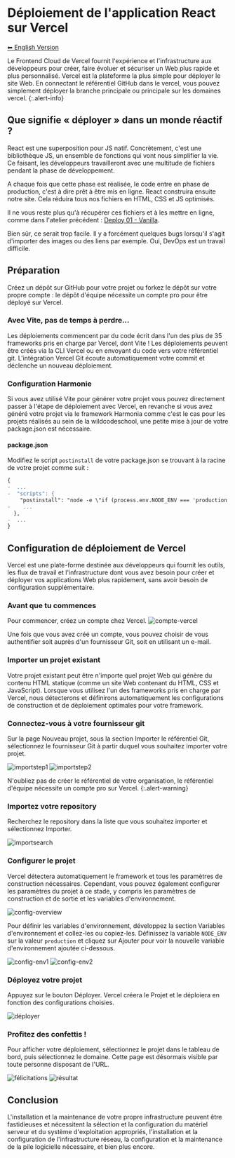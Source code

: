 # Déploiement de l'application React sur Vercel

[⬅ English Version](./)

Le Frontend Cloud de Vercel fournit l'expérience et l'infrastructure aux développeurs pour créer, faire évoluer et sécuriser un Web plus rapide et plus personnalisé. Vercel est la plateforme la plus simple pour déployer le site Web. En connectant le référentiel GitHub dans le vercel, vous pouvez simplement déployer la branche principale ou principale sur les domaines vercel.
{:.alert-info}

## Que signifie « déployer » dans un monde réactif ?

React est une superposition pour JS natif. Concrètement, c'est une bibliothèque JS, un ensemble de fonctions qui vont nous simplifier la vie. Ce faisant, les développeurs travailleront avec une multitude de fichiers pendant la phase de développement.

A chaque fois que cette phase est réalisée, le code entre en phase de production, c'est à dire prêt à être mis en ligne. React construira ensuite notre site. Cela réduira tous nos fichiers en HTML, CSS et JS optimisés.

Il ne vous reste plus qu'à récupérer ces fichiers et à les mettre en ligne, comme dans l'atelier précédent : [Deploy 01 - Vanilla](https://wildcodeschool.github.io/workshop-deploy-vanilla/README-FR).

Bien sûr, ce serait trop facile. Il y a forcément quelques bugs lorsqu'il s'agit d'importer des images ou des liens par exemple. Oui, DevOps est un travail difficile.

## Préparation

Créez un dépôt sur GitHub pour votre projet ou forkez le dépôt sur votre propre compte : le dépôt d'équipe nécessite un compte pro pour être déployé sur Vercel.

### Avec Vite, pas de temps à perdre...

Les déploiements commencent par du code écrit dans l'un des plus de 35 frameworks pris en charge par Vercel, dont Vite ! Les déploiements peuvent être créés via la CLI Vercel ou en envoyant du code vers votre référentiel git. L'intégration Vercel Git écoute automatiquement votre commit et déclenche un nouveau déploiement.

### Configuration Harmonie

Si vous avez utilisé Vite pour générer votre projet vous pouvez directement passer à l'étape de déploiement avec Vercel, en revanche si vous avez généré votre projet via le framework Harmonia comme c'est le cas pour les projets réalisés au sein de la wildcodeschool, une petite mise à jour de votre package.json est nécessaire.

#### package.json

Modifiez le script `postinstall` de votre package.json se trouvant à la racine de votre projet comme suit :

```diff
{
-  ...
-  "scripts": {
    "postinstall": "node -e \"if (process.env.NODE_ENV === 'production'){process.exit(1)} \" || husky install",
-    ...
  },
-  ...
}
```

## Configuration de déploiement de Vercel

Vercel est une plate-forme destinée aux développeurs qui fournit les outils, les flux de travail et l'infrastructure dont vous avez besoin pour créer et déployer vos applications Web plus rapidement, sans avoir besoin de configuration supplémentaire.

### Avant que tu commences

Pour commencer, créez un compte chez Vercel.
![compte-vercel](./assets/account.jpeg)

Une fois que vous avez créé un compte, vous pouvez choisir de vous authentifier soit auprès d'un fournisseur Git, soit en utilisant un e-mail.

### Importer un projet existant

Votre projet existant peut être n'importe quel projet Web qui génère du contenu HTML statique (comme un site Web contenant du HTML, CSS et JavaScript). Lorsque vous utilisez l'un des frameworks pris en charge par Vercel, nous détecterons et définirons automatiquement les configurations de construction et de déploiement optimales pour votre framework.

### Connectez-vous à votre fournisseur git

Sur la page Nouveau projet, sous la section Importer le référentiel Git, sélectionnez le fournisseur Git à partir duquel vous souhaitez importer votre projet.

![importstep1](./assets/import.png) ![importstep2](./assets/import2.png)

N'oubliez pas de créer le référentiel de votre organisation, le référentiel d'équipe nécessite un compte pro sur Vercel.
{:.alert-warning}

### Importez votre repository

Recherchez le repository dans la liste que vous souhaitez importer et sélectionnez Importer.

![importsearch](./assets/importsearch.png)

### Configurer le projet

Vercel détectera automatiquement le framework et tous les paramètres de construction nécessaires. Cependant, vous pouvez également configurer les paramètres du projet à ce stade, y compris les paramètres de construction et de sortie et les variables d'environnement.

![config-overview](./assets/configoverview.png)

Pour définir les variables d'environnement, développez la section Variables d'environnement et collez-les ou copiez-les. Définissez la variable `NODE_ENV` sur la valeur `production` et cliquez sur Ajouter pour voir la nouvelle variable d'environnement ajoutée ci-dessous.

![config-env1](./assets/configenv1.png)
![config-env2](./assets/configenv2.png)

### Déployez votre projet

Appuyez sur le bouton Déployer. Vercel créera le Projet et le déploiera en fonction des configurations choisies.

![déployer](./assets/deploy.png)

### Profitez des confettis !

Pour afficher votre déploiement, sélectionnez le projet dans le tableau de bord, puis sélectionnez le domaine. Cette page est désormais visible par toute personne disposant de l'URL.

![félicitations](./assets/congrat.png)
![résultat](./assets/result.png)


## Conclusion

L'installation et la maintenance de votre propre infrastructure peuvent être fastidieuses et nécessitent la sélection et la configuration du matériel serveur et du système d'exploitation appropriés, l'installation et la configuration de l'infrastructure réseau, la configuration et la maintenance de la pile logicielle nécessaire, et bien plus encore.